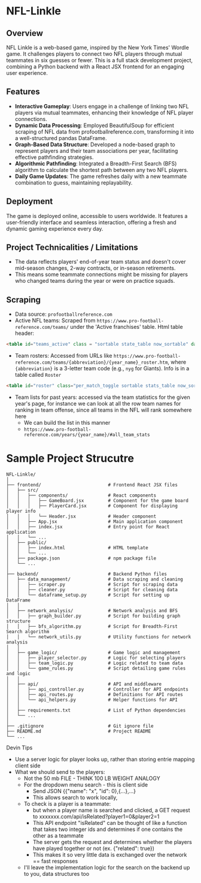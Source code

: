 # NFL-Linkle
## Overview

NFL Linkle is a web-based game, inspired by the New York Times' Wordle game. It challenges players to connect two NFL players through mutual teammates in six guesses or fewer. This is a full stack development project, combining a Python backend with a React JSX frontend for an engaging user experience.

## Features

- **Interactive Gameplay**: Users engage in a challenge of linking two NFL players via mutual teammates, enhancing their knowledge of NFL player connections.
- **Dynamic Data Processing**: Employed BeautifulSoup for efficient scraping of NFL data from profootballreference.com, transforming it into a well-structured pandas DataFrame.
- **Graph-Based Data Structure**: Developed a node-based graph to represent players and their team associations per year, facilitating effective pathfinding strategies.
- **Algorithmic Pathfinding**: Integrated a Breadth-First Search (BFS) algorithm to calculate the shortest path between any two NFL players.
- **Daily Game Updates**: The game refreshes daily with a new teammate combination to guess, maintaining replayability.

## Deployment

The game is deployed online, accessible to users worldwide. It features a user-friendly interface and seamless interaction, offering a fresh and dynamic gaming experience every day.

## Project Technicalities / Limitations

- The data reflects players' end-of-year team status and doesn't cover mid-season changes, 2-way contracts, or in-season retirements.
- This means some teammate connections might be missing for players who changed teams during the year or were on practice squads.

## Scraping

- Data source: `profootballreference.com`
- Active NFL teams: Scraped from `https://www.pro-football-reference.com/teams/` under the 'Active franchises' table.
 Html table header: 
```html
<table id="teams_active" class = "sortable state_table now_sortable" data-cols-to-freeze=",1">
```
- Team rosters: Accessed from URLs like `https://www.pro-football-reference.com/teams/{abbreviation}/{year_name}_roster.htm`, where `{abbreviation}` is a 3-letter team code (e.g., `nyg` for Giants).
  Info is in a table called `Roster`
```html
<table id="roster" class="per_match_toggle sortable stats_table now_sortable sticky_table eq2 re2 le2"  data-cols-to-freeze=",2">
```
- Team lists for past years: accessed via the team statistics for the given year's page, for instance we can look at all the row team names for ranking in team offense, since all teams in the NFL will rank somewhere here 
	- We can build the list in this manner 
	- `https://www.pro-football-reference.com/years/{year_name}/#all_team_stats`
# Sample Project Strucutre
```
NFL-Linkle/
│
├── frontend/                         # Frontend React JSX files
│   ├── src/
│   │   ├── components/               # React components
│   │   │   ├── GameBoard.jsx         # Component for the game board
│   │   │   ├── PlayerCard.jsx        # Component for displaying player info
│   │   │   └── Header.jsx            # Header component
│   │   ├── App.jsx                   # Main application component
│   │   ├── index.jsx                 # Entry point for React application
│   │   └── ...
│   ├── public/
│   │   ├── index.html                # HTML template
│   │   └── ...
│   ├── package.json                  # npm package file
│   └── ...
│
├── backend/                          # Backend Python files
│   ├── data_management/              # Data scraping and cleaning
│   │   ├── scraper.py                # Script for scraping data
│   │   ├── cleaner.py                # Script for cleaning data
│   │   └── dataframe_setup.py        # Script for setting up DataFrame
│   │
│   ├── network_analysis/             # Network analysis and BFS
│   │   ├── graph_builder.py          # Script for building graph structure
│   │   ├── bfs_algorithm.py          # Script for Breadth-First Search algorithm
│   │   └── network_utils.py          # Utility functions for network analysis
│   │
│   ├── game_logic/                   # Game logic and management
│   │   ├── player_selector.py        # Logic for selecting players
│   │   ├── team_logic.py             # Logic related to team data
│   │   └── game_rules.py             # Script detailing game rules and logic
│   │
│   ├── api/                          # API and middleware
│   │   ├── api_controller.py         # Controller for API endpoints
│   │   ├── api_routes.py             # Definitions for API routes
│   │   └── api_helpers.py            # Helper functions for API
│   │
│   ├── requirements.txt              # List of Python dependencies
│   └── ...
│
├── .gitignore                        # Git ignore file
├── README.md                         # Project README
└── ...
```


Devin Tips 
- Use a server logic for player looks up, rather than storing entrie mapping client side 
- What we should send to the players: 
  - Not the 50 mb FILE - THINK 100 LB WEIGHT ANALOGY 
  - For the dropdown menu search - this is client side
    - Send JSON {{"name": "x", "id": 0},{...},...}
    - This allows search to work locally,
  - To check is a player is a teammate: 
    - but when a player name is searched and clicked, a GET request to xxxxxxx.com/api/isRelated?player1=0&player2=1
    - This API endpoint "isRelated" can be thought of like a function that takes two integer ids and determines if one contains the other as a teammate
    - The server gets the request and determines whether the players have played together or not (ex. {"related": true})
    - This makes it so very little data is exchanged over the network == fast responses
  - I'll leave the implementation logic for the search on the backend up to you, data structures too
